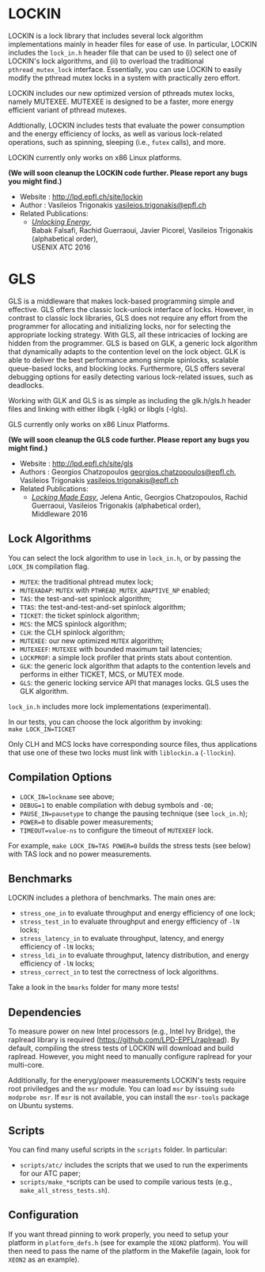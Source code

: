 LOCKIN
=======

LOCKIN is a lock library that includes several lock algorithm implementations mainly in header files for ease of use. In particular, LOCKIN includes the `lock_in.h` header file that can be used to (i) select one of LOCKIN's lock algorithms, and (ii) to overload the traditional `pthread_mutex_lock` interface. Essentially, you can use LOCKIN to easily modify the pthread mutex locks in a system with practically zero effort.

LOCKIN includes our new optimized version of pthreads mutex locks, namely MUTEXEE. MUTEXEE is designed to be a faster, more energy efficient variant of pthread mutexes.

Addtionally, LOCKIN includes tests that evaluate the power consumption and the energy efficiency of locks, as well as various lock-related operations, such as spinning, sleeping (i.e., `futex` calls), and more.

LOCKIN currently only works on x86 Linux platforms.

**(We will soon cleanup the LOCKIN code further. Please report any bugs you might find.)**

* Website             : http://lpd.epfl.ch/site/lockin
* Author              : Vasileios Trigonakis <vasileios.trigonakis@epfl.ch>
* Related Publications:
  - [*Unlocking Energy*](https://www.usenix.org/conference/atc16/technical-sessions/presentation/falsafi),  
    Babak Falsafi, Rachid Guerraoui, Javier Picorel, Vasileios Trigonakis (alphabetical order),  
    USENIX ATC 2016

GLS
====

GLS is a middleware that makes lock-based programming simple and effective. GLS offers the classic lock-unlock interface of locks. However, in contrast to classic lock libraries, GLS does not require any effort from the programmer for allocating and initializing locks, nor for selecting the appropriate locking strategy. With GLS, all these intricacies of locking are hidden from the programmer. GLS is based on GLK, a generic lock algorithm that dynamically adapts to the contention level on the lock object. GLK is able to deliver the best performance among simple spinlocks, scalable queue-based locks, and blocking locks. Furthermore, GLS offers several debugging options for easily detecting various lock-related issues, such as deadlocks. 

Working with GLK and GLS is as simple as including the glk.h/gls.h header files and linking with either libglk (-lglk) or libgls (-lgls).

GLS currently only works on x86 Linux Platforms.

**(We will soon cleanup the GLS code further. Please report any bugs you might find.)**

* Website             : http://lpd.epfl.ch/site/gls
* Authors             : Georgios Chatzopoulos <georgios.chatzopoulos@epfl.ch>, Vasileios Trigonakis <vasileios.trigonakis@epfl.ch>
* Related Publications:
  - [*Locking Made Easy*](https://dl.acm.org/citation.cfm?id=2988357),
    Jelena Antic, Georgios Chatzopoulos, Rachid Guerraoui, Vasileios Trigonakis (alphabetical order),  
    Middleware 2016



Lock Algorithms
---------------

You can select the lock algorithm to use in `lock_in.h`, or by passing the `LOCK_IN` compilation flag.

- `MUTEX`: the traditional phtread mutex lock;
- `MUTEXADAP`: `MUTEX` with `PTHREAD_MUTEX_ADAPTIVE_NP` enabled;
- `TAS`: the test-and-set spinlock algorithm;
- `TTAS`: the test-and-test-and-set spinlock algorithm;
- `TICKET`: the ticket spinlock algorithm;
- `MCS`: the MCS spinlock algorithm;
- `CLH`: the CLH spinlock algorithm;
- `MUTEXEE`: our new optimized `MUTEX` algorithm;
- `MUTEXEEF`: `MUTEXEE` with bounded maximum tail latencies; 
- `LOCKPROF`: a simple lock profiler that prints stats about contention.
- `GLK`: the generic lock algorithm that adapts  to the contention levels and performs in either TICKET, MCS, or MUTEX mode.
- `GLS`: the generic locking service API that manages locks. GLS uses the GLK algorithm.

`lock_in.h` includes more lock implementations (experimental).

In our tests, you can choose the lock algorithm by invoking:  
`make LOCK_IN=TICKET`

Only CLH and MCS locks have corresponding source files, thus applications that use one of these two locks must link with `liblockin.a` (`-llockin`).

Compilation Options
-------------------

* `LOCK_IN=lockname` see above;
* `DEBUG=1` to enable compilation with debug symbols and `-O0`;
* `PAUSE_IN=pausetype` to change the pausing technique (see `lock_in.h`);
* `POWER=0` to disable power measurements;
* `TIMEOUT=value-ns` to configure the timeout of `MUTEXEEF` lock.

For example, `make LOCK_IN=TAS POWER=0` builds the stress tests (see below) with TAS lock and no power measurements.


Benchmarks
----------

LOCKIN includes a plethora of benchmarks. The main ones are:
* `stress_one_in` to evaluate throughput and energy efficiency of one lock;
* `stress_test_in` to evaluate throughput and energy efficiency of `-lN` locks;
* `stress_latency_in` to evaluate throughput, latency, and energy efficiency of `-lN` locks;
* `stress_ldi_in` to evaluate throughput, latency distribution, and energy efficiency of `-lN` locks;
* `stress_correct_in` to test the correctness of lock algorithms.

Take a look in the `bmarks` folder for many more tests!


Dependencies
------------

To measure power on new Intel processors (e.g., Intel Ivy Bridge), the raplread library is required (https://github.com/LPD-EPFL/raplread). By default, compiling the stress tests of LOCKIN will download and build raplread. However, you might need to manually configure raplread for your multi-core. 

Additionally, for the eneryg/power measurements LOCKIN's tests require root priviledges and the `msr` module. You can load `msr` by issuing `sudo modprobe msr`. If `msr` is not available, you can install the `msr-tools` package on Ubuntu systems. 

Scripts
-------

You can find many useful scripts in the `scripts` folder. In particular:
* `scripts/atc/` includes the scripts that we used to run the experiments for our ATC paper;
* `scripts/make_*`scripts can be used to compile various tests (e.g., `make_all_stress_tests.sh`).


Configuration
-------------

If you want thread pinning to work properly, you need to setup your platform in `platform_defs.h` (see for example the `XEON2` platform). You will then need to pass the name of the platform in the Makefile (again, look for `XEON2` as an example).
